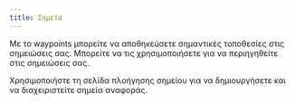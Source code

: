 ```yaml
---
title: Σημεία
---
```


Με το waypoints μπορείτε να αποθηκεύσετε σημαντικές τοποθεσίες στις σημειώσεις σας. Μπορείτε να τις χρησιμοποιήσετε για να περιηγηθείτε στις σημειώσεις σας.

Χρησιμοποιήστε τη σελίδα πλοήγησης σημείου για να δημιουργήσετε και να διαχειριστείτε σημεία αναφοράς.
